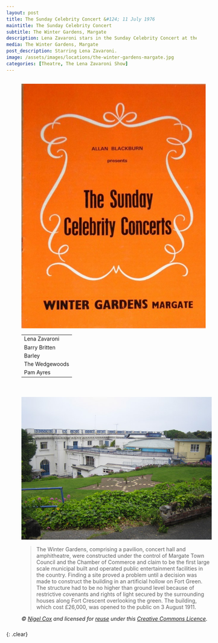 ```yaml
---
layout: post
title: The Sunday Celebrity Concert &#124; 11 July 1976
maintitle: The Sunday Celebrity Concert
subtitle: The Winter Gardens, Margate
description: Lena Zavaroni stars in the Sunday Celebrity Concert at the The Winter Gardens, Margate
media: The Winter Gardens, Margate
post_description: Starring Lena Zavaroni.
image: /assets/images/locations/the-winter-gardens-margate.jpg
categories: [Theatre, The Lena Zavaroni Show]
---
```


<figure class="fig1">
<a href="/assets/images/theatres/1976-07-11-the-sunday-celebrity-concert.png"><img src="/assets/images/theatres/1976-07-11-the-sunday-celebrity-concert.png" class="full-width zoom-in"/></a>
<figcaption>
<table>
<tr><td>Lena Zavaroni</td></tr>
<tr><td>Barry Britten</td></tr>
<tr><td>Barley</td></tr>
<tr><td>The Wedgewoods</td></tr>
<tr><td>Pam Ayres</td></tr>
</table>
</figcaption>
</figure>

<figure class="fig2">
<a href="https://www.geograph.org.uk/photo/460492"><img src="/assets/images/locations/the-winter-gardens-margate.jpg" class="full-width zoom-in"/></a>
<figcaption>
<blockquote>
<p>The Winter Gardens, comprising a pavilion, concert hall and amphitheatre, were constructed under the control of Margate Town Council and the Chamber of Commerce and claim to be the first large scale municipal built and operated public entertainment facilities in the country. Finding a site proved a problem until a decision was made to construct the building in an artificial hollow on Fort Green. The structure had to be no higher than ground level because of restrictive covenants and rights of light secured by the surrounding houses along Fort Crescent overlooking the green. The building, which cost £26,000, was opened to the public on 3 August 1911.</p></blockquote>
<cite>&#169; <a href="https://www.geograph.org.uk/profile/2798">Nigel Cox</a> and licensed for <a href="https://www.geograph.org.uk/reuse.php?id=460492">reuse</a> under this <a href="http://creativecommons.org/licenses/by-sa/2.0/">Creative Commons Licence</a>.</cite>
</figcaption>
</figure>

<br />{: .clear}

<style>
.fig1 {float:left; width:49%;}

.fig2 {float:right; width:49%;}

.fig3 {float:right; width:100%;}

figcaption {float:left; width:100%;}

@media screen and (orientation:portrait) {
.fig1 {float:left; width:100%;}
.fig2 {float:left; width:100%;}
figcaption {float:left; width:100%; margin-bottom: 10px;}
}
</style>
